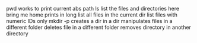 pwd works to print current abs path
ls list the files and directories here
bring me home
prints in long
list all files in the current dir
list files with numeric IDs only
mkdir -p creates a dir in a dir
manipulates files in a different folder
deletes file in a different folder
removes directory in another directory
